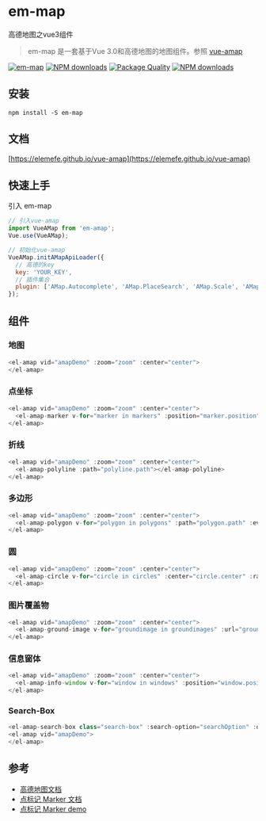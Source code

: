 # em-map
高德地图之vue3组件
> em-map 是一套基于Vue 3.0和高德地图的地图组件。参照 [vue-amap](https://elemefe.github.io/vue-amap)

[![em-map](https://img.shields.io/npm/v/em-map.svg?style=flat-square)](https://www.npmjs.org/package/em-map)
[![NPM downloads](http://img.shields.io/npm/dm/em-map.svg?style=flat-square)](https://npmjs.org/package/em-map)
[![Package Quality](http://npm.packagequality.com/shield/em-map.svg)](http://packagequality.com/#?package=em-map)
[![NPM downloads](https://img.shields.io/npm/dt/em-map.svg?style=flat-square)](https://npmjs.org/package/em-map)


## 安装
```
npm install -S em-map
```

## 文档
[https://elemefe.github.io/vue-amap](https://elemefe.github.io/vue-amap)


## 快速上手

引入 em-map

```javascript
// 引入vue-amap
import VueAMap from 'em-amap';
Vue.use(VueAMap);

// 初始化vue-amap
VueAMap.initAMapApiLoader({
  // 高德的key
  key: 'YOUR_KEY',
  // 插件集合
  plugin: ['AMap.Autocomplete', 'AMap.PlaceSearch', 'AMap.Scale', 'AMap.OverView', 'AMap.ToolBar', 'AMap.MapType', 'AMap.PolyEditor', 'AMap.CircleEditor']
});
```

## 组件

### 地图

```javascript
<el-amap vid="amapDemo" :zoom="zoom" :center="center">
</el-amap>
```

### 点坐标

```javascript
<el-amap vid="amapDemo" :zoom="zoom" :center="center">
  <el-amap-marker v-for="marker in markers" :position="marker.position"></el-amap-marker>
</el-amap>
```

### 折线

```javascript
<el-amap vid="amapDemo" :zoom="zoom" :center="center">
  <el-amap-polyline :path="polyline.path"></el-amap-polyline>
</el-amap>
```

### 多边形

```javascript
<el-amap vid="amapDemo" :zoom="zoom" :center="center">
  <el-amap-polygon v-for="polygon in polygons" :path="polygon.path" :events="polygon.events"></el-amap-polygon>
</el-amap>
```

### 圆

```javascript
<el-amap vid="amapDemo" :zoom="zoom" :center="center">
  <el-amap-circle v-for="circle in circles" :center="circle.center" :radius="circle.radius"></el-amap-circle>
</el-amap>
```

### 图片覆盖物

```javascript
<el-amap vid="amapDemo" :zoom="zoom" :center="center">
  <el-amap-ground-image v-for="groundimage in groundimages" :url="groundimage.url"></el-amap-ground-image>
</el-amap>
```

### 信息窗体

```javascript
<el-amap vid="amapDemo" :zoom="zoom" :center="center">
  <el-amap-info-window v-for="window in windows" :position="window.position" :content="window.content" :open="window.open"></el-amap-info-window>
</el-amap>
```

### Search-Box

```javascript
<el-amap-search-box class="search-box" :search-option="searchOption" :on-search-result="onSearchResult"></el-amap-search-box>
<el-amap vid="amapDemo">
</el-amap>
```


## 参考

- [高德地图文档](https://lbs.amap.com/api/javascript-api/guide/abc/quickstart)
- [点标记 Marker 文档](https://lbs.amap.com/api/javascript-api/guide/overlays/marker)
- [点标记 Marker demo](https://lbs.amap.com/demo/javascript-api/example/marker/marker-content)
